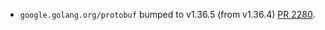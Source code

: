 * `google.golang.org/protobuf` bumped to v1.36.5 (from v1.36.4) [PR 2280](https://github.com/provenance-io/provenance/pull/2280).
